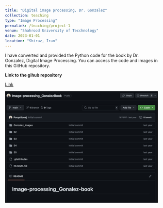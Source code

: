 ```yaml
---
title: "Digital image processing, Dr. Gonzalez"
collection: teaching
type: "Image Processing"
permalink: /teaching/project-1
venue: "Shahrood University of Tecchnology"
date: 2023-01-01
location: "Shiraz, Iran"
---
```


I have converted and provided the Python code for the book by Dr. Gonzalez, Digital Image Processing. You can access the code and images in this GitHub repository.


**Link to the gihub repository**

[Link](https://github.com/PouyaSonej/Image-processing_GonalezBook.git)

<img src="images/Project1.png" alt="Description">
